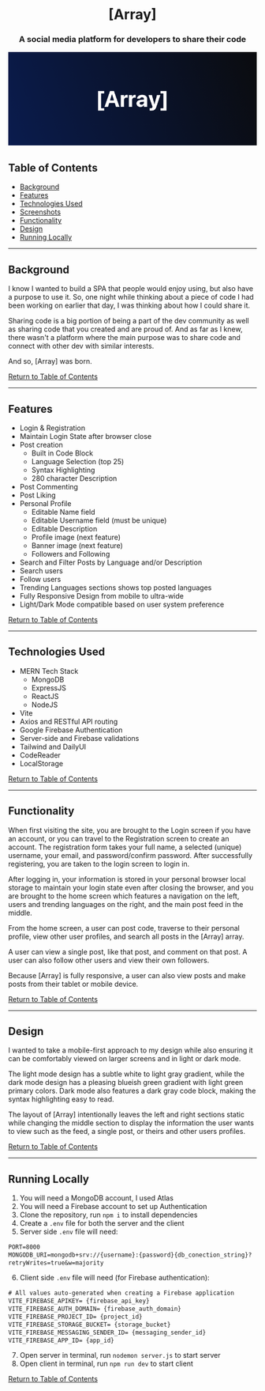 <h1 align="center">[Array]</h1>
<h3 align="center">A social media platform for developers to share their code</h3>

<img src="https://github.com/bobbycoleman-dev/array-v2/blob/main/client/public/profileBanner.png" alt="array-banner"/>

## Table of Contents

-   [Background](#background)
-   [Features](#features)
-   [Technologies Used](#technologies-used)
-   [Screenshots](#Screenshots)
-   [Functionality](#Functionality)
-   [Design](#Design)
-   [Running Locally](#Running-Locally)

---

## Background

I know I wanted to build a SPA that people would enjoy using, but also have a purpose to use it. So, one night while thinking about a piece of code I had been working on earlier that day, I was thinking about how I could share it.

Sharing code is a big portion of being a part of the dev community as well as sharing code that you created and are proud of. And as far as I knew, there wasn't a platform where the main purpose was to share code and connect with other dev with similar interests.

And so, [Array] was born.

[Return to Table of Contents](#table-of-contents)

---

## Features

-   Login & Registration
-   Maintain Login State after browser close
-   Post creation
    -   Built in Code Block
    -   Language Selection (top 25)
    -   Syntax Highlighting
    -   280 character Description
-   Post Commenting
-   Post Liking
-   Personal Profile
    -   Editable Name field
    -   Editable Username field (must be unique)
    -   Editable Description
    -   Profile image (next feature)
    -   Banner image (next feature)
    -   Followers and Following
-   Search and Filter Posts by Language and/or Description
-   Search users
-   Follow users
-   Trending Languages sections shows top posted languages
-   Fully Responsive Design from mobile to ultra-wide
-   Light/Dark Mode compatible based on user system preference

[Return to Table of Contents](#table-of-contents)

---

## Technologies Used

-   MERN Tech Stack
    -   MongoDB
    -   ExpressJS
    -   ReactJS
    -   NodeJS
-   Vite
-   Axios and RESTful API routing
-   Google Firebase Authentication
-   Server-side and Firebase validations
-   Tailwind and DailyUI
-   CodeReader
-   LocalStorage

[Return to Table of Contents](#table-of-contents)

---

## Functionality

When first visiting the site, you are brought to the Login screen if you have an account, or you can travel to the Registration screen to create an account. The registration form takes your full name, a selected (unique) username, your email, and password/confirm password. After successfully registering, you are taken to the login screen to login in.

After logging in, your information is stored in your personal browser local storage to maintain your login state even after closing the browser, and you are brought to the home screen which features a navigation on the left, users and trending languages on the right, and the main post feed in the middle.

From the home screen, a user can post code, traverse to their personal profile, view other user profiles, and search all posts in the [Array] array.

A user can view a single post, like that post, and comment on that post. A user can also follow other users and view their own followers.

Because [Array] is fully responsive, a user can also view posts and make posts from their tablet or mobile device.

[Return to Table of Contents](#table-of-contents)

---

## Design

I wanted to take a mobile-first approach to my design while also ensuring it can be comfortably viewed on larger screens and in light or dark mode.

The light mode design has a subtle white to light gray gradient, while the dark mode design has a pleasing blueish green gradient with light green primary colors. Dark mode also features a dark gray code block, making the syntax highlighting easy to read.

The layout of [Array] intentionally leaves the left and right sections static while changing the middle section to display the information the user wants to view such as the feed, a single post, or theirs and other users profiles.

[Return to Table of Contents](#table-of-contents)

---

## Running Locally

1. You will need a MongoDB account, I used Atlas
2. You will need a Firebase account to set up Authentication
3. Clone the repository, run `npm i` to install dependencies
4. Create a `.env` file for both the server and the client
5. Server side `.env` file will need:

```env
PORT=8000
MONGODB_URI=mongodb+srv://{username}:{password}{db_conection_string}?retryWrites=true&w=majority
```

6. Client side `.env` file will need (for Firebase authentication):

```env
# All values auto-generated when creating a Firebase application
VITE_FIREBASE_APIKEY= {firebase_api_key}
VITE_FIREBASE_AUTH_DOMAIN= {firebase_auth_domain}
VITE_FIREBASE_PROJECT_ID= {project_id}
VITE_FIREBASE_STORAGE_BUCKET= {storage_bucket}
VITE_FIREBASE_MESSAGING_SENDER_ID= {messaging_sender_id}
VITE_FIREBASE_APP_ID= {app_id}
```

7. Open server in terminal, run `nodemon server.js` to start server
8. Open client in terminal, run `npm run dev` to start client

[Return to Table of Contents](#table-of-contents)
